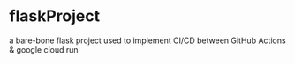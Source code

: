 # flaskProject
a bare-bone flask project used to implement CI/CD between GitHub Actions &amp; google cloud run 
